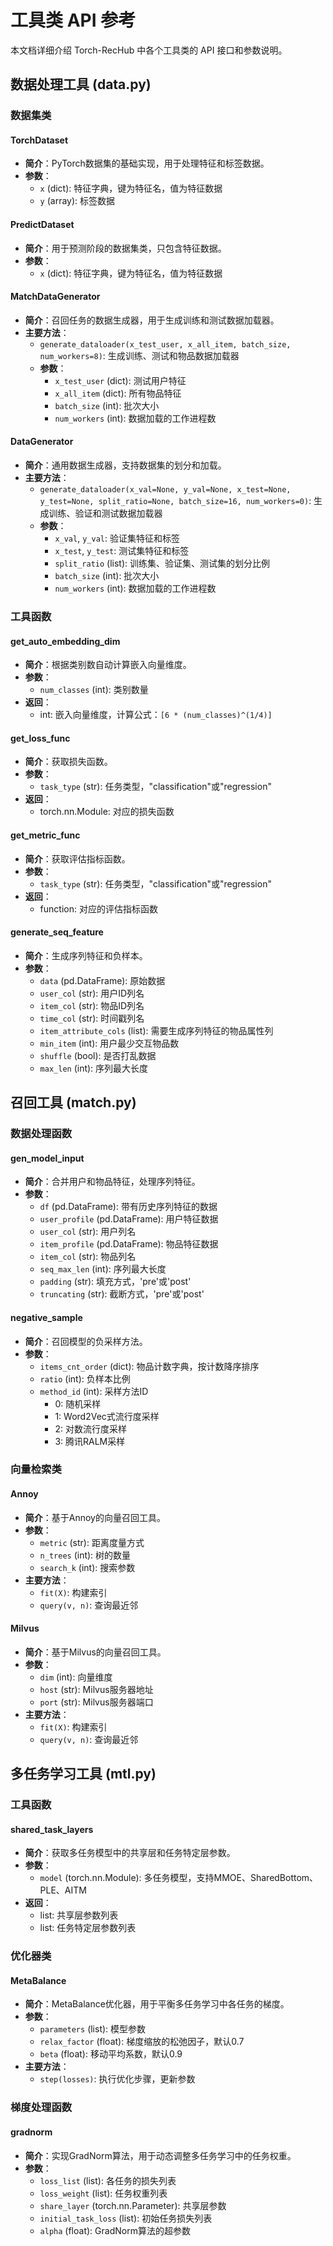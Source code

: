 # 工具类 API 参考

本文档详细介绍 Torch-RecHub 中各个工具类的 API 接口和参数说明。

## 数据处理工具 (data.py)

### 数据集类

#### TorchDataset
- **简介**：PyTorch数据集的基础实现，用于处理特征和标签数据。
- **参数**：
  - `x` (dict): 特征字典，键为特征名，值为特征数据
  - `y` (array): 标签数据

#### PredictDataset
- **简介**：用于预测阶段的数据集类，只包含特征数据。
- **参数**：
  - `x` (dict): 特征字典，键为特征名，值为特征数据

#### MatchDataGenerator
- **简介**：召回任务的数据生成器，用于生成训练和测试数据加载器。
- **主要方法**：
  - `generate_dataloader(x_test_user, x_all_item, batch_size, num_workers=8)`: 生成训练、测试和物品数据加载器
  - **参数**：
    - `x_test_user` (dict): 测试用户特征
    - `x_all_item` (dict): 所有物品特征
    - `batch_size` (int): 批次大小
    - `num_workers` (int): 数据加载的工作进程数

#### DataGenerator
- **简介**：通用数据生成器，支持数据集的划分和加载。
- **主要方法**：
  - `generate_dataloader(x_val=None, y_val=None, x_test=None, y_test=None, split_ratio=None, batch_size=16, num_workers=0)`: 生成训练、验证和测试数据加载器
  - **参数**：
    - `x_val`, `y_val`: 验证集特征和标签
    - `x_test`, `y_test`: 测试集特征和标签
    - `split_ratio` (list): 训练集、验证集、测试集的划分比例
    - `batch_size` (int): 批次大小
    - `num_workers` (int): 数据加载的工作进程数

### 工具函数

#### get_auto_embedding_dim
- **简介**：根据类别数自动计算嵌入向量维度。
- **参数**：
  - `num_classes` (int): 类别数量
- **返回**：
  - int: 嵌入向量维度，计算公式：`[6 * (num_classes)^(1/4)]`

#### get_loss_func
- **简介**：获取损失函数。
- **参数**：
  - `task_type` (str): 任务类型，"classification"或"regression"
- **返回**：
  - torch.nn.Module: 对应的损失函数

#### get_metric_func
- **简介**：获取评估指标函数。
- **参数**：
  - `task_type` (str): 任务类型，"classification"或"regression"
- **返回**：
  - function: 对应的评估指标函数

#### generate_seq_feature
- **简介**：生成序列特征和负样本。
- **参数**：
  - `data` (pd.DataFrame): 原始数据
  - `user_col` (str): 用户ID列名
  - `item_col` (str): 物品ID列名
  - `time_col` (str): 时间戳列名
  - `item_attribute_cols` (list): 需要生成序列特征的物品属性列
  - `min_item` (int): 用户最少交互物品数
  - `shuffle` (bool): 是否打乱数据
  - `max_len` (int): 序列最大长度

## 召回工具 (match.py)

### 数据处理函数

#### gen_model_input
- **简介**：合并用户和物品特征，处理序列特征。
- **参数**：
  - `df` (pd.DataFrame): 带有历史序列特征的数据
  - `user_profile` (pd.DataFrame): 用户特征数据
  - `user_col` (str): 用户列名
  - `item_profile` (pd.DataFrame): 物品特征数据
  - `item_col` (str): 物品列名
  - `seq_max_len` (int): 序列最大长度
  - `padding` (str): 填充方式，'pre'或'post'
  - `truncating` (str): 截断方式，'pre'或'post'

#### negative_sample
- **简介**：召回模型的负采样方法。
- **参数**：
  - `items_cnt_order` (dict): 物品计数字典，按计数降序排序
  - `ratio` (int): 负样本比例
  - `method_id` (int): 采样方法ID
    - 0: 随机采样
    - 1: Word2Vec式流行度采样
    - 2: 对数流行度采样
    - 3: 腾讯RALM采样

### 向量检索类

#### Annoy
- **简介**：基于Annoy的向量召回工具。
- **参数**：
  - `metric` (str): 距离度量方式
  - `n_trees` (int): 树的数量
  - `search_k` (int): 搜索参数
- **主要方法**：
  - `fit(X)`: 构建索引
  - `query(v, n)`: 查询最近邻

#### Milvus
- **简介**：基于Milvus的向量召回工具。
- **参数**：
  - `dim` (int): 向量维度
  - `host` (str): Milvus服务器地址
  - `port` (str): Milvus服务器端口
- **主要方法**：
  - `fit(X)`: 构建索引
  - `query(v, n)`: 查询最近邻

## 多任务学习工具 (mtl.py)

### 工具函数

#### shared_task_layers
- **简介**：获取多任务模型中的共享层和任务特定层参数。
- **参数**：
  - `model` (torch.nn.Module): 多任务模型，支持MMOE、SharedBottom、PLE、AITM
- **返回**：
  - list: 共享层参数列表
  - list: 任务特定层参数列表

### 优化器类

#### MetaBalance
- **简介**：MetaBalance优化器，用于平衡多任务学习中各任务的梯度。
- **参数**：
  - `parameters` (list): 模型参数
  - `relax_factor` (float): 梯度缩放的松弛因子，默认0.7
  - `beta` (float): 移动平均系数，默认0.9
- **主要方法**：
  - `step(losses)`: 执行优化步骤，更新参数

### 梯度处理函数

#### gradnorm
- **简介**：实现GradNorm算法，用于动态调整多任务学习中的任务权重。
- **参数**：
  - `loss_list` (list): 各任务的损失列表
  - `loss_weight` (list): 任务权重列表
  - `share_layer` (torch.nn.Parameter): 共享层参数
  - `initial_task_loss` (list): 初始任务损失列表
  - `alpha` (float): GradNorm算法的超参数